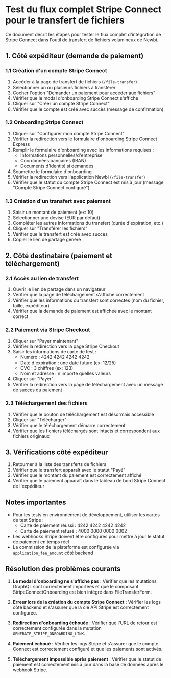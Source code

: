 # Test du flux complet Stripe Connect pour le transfert de fichiers

Ce document décrit les étapes pour tester le flux complet d'intégration de Stripe Connect dans l'outil de transfert de fichiers volumineux de Newbi.

## 1. Côté expéditeur (demande de paiement)

### 1.1 Création d'un compte Stripe Connect

1. Accéder à la page de transfert de fichiers (`/file-transfer`)
2. Sélectionner un ou plusieurs fichiers à transférer
3. Cocher l'option "Demander un paiement pour accéder aux fichiers"
4. Vérifier que le modal d'onboarding Stripe Connect s'affiche
5. Cliquer sur "Créer un compte Stripe Connect"
6. Vérifier que le compte est créé avec succès (message de confirmation)

### 1.2 Onboarding Stripe Connect

1. Cliquer sur "Configurer mon compte Stripe Connect"
2. Vérifier la redirection vers le formulaire d'onboarding Stripe Connect Express
3. Remplir le formulaire d'onboarding avec les informations requises :
   - Informations personnelles/d'entreprise
   - Coordonnées bancaires (IBAN)
   - Documents d'identité si demandés
4. Soumettre le formulaire d'onboarding
5. Vérifier la redirection vers l'application Newbi (`/file-transfer`)
6. Vérifier que le statut du compte Stripe Connect est mis à jour (message "Compte Stripe Connect configuré")

### 1.3 Création d'un transfert avec paiement

1. Saisir un montant de paiement (ex: 10)
2. Sélectionner une devise (EUR par défaut)
3. Compléter les autres informations du transfert (durée d'expiration, etc.)
4. Cliquer sur "Transférer les fichiers"
5. Vérifier que le transfert est créé avec succès
6. Copier le lien de partage généré

## 2. Côté destinataire (paiement et téléchargement)

### 2.1 Accès au lien de transfert

1. Ouvrir le lien de partage dans un navigateur
2. Vérifier que la page de téléchargement s'affiche correctement
3. Vérifier que les informations du transfert sont correctes (nom du fichier, taille, expéditeur)
4. Vérifier que la demande de paiement est affichée avec le montant correct

### 2.2 Paiement via Stripe Checkout

1. Cliquer sur "Payer maintenant"
2. Vérifier la redirection vers la page Stripe Checkout
3. Saisir les informations de carte de test :
   - Numéro : 4242 4242 4242 4242
   - Date d'expiration : une date future (ex: 12/25)
   - CVC : 3 chiffres (ex: 123)
   - Nom et adresse : n'importe quelles valeurs
4. Cliquer sur "Payer"
5. Vérifier la redirection vers la page de téléchargement avec un message de succès du paiement

### 2.3 Téléchargement des fichiers

1. Vérifier que le bouton de téléchargement est désormais accessible
2. Cliquer sur "Télécharger"
3. Vérifier que le téléchargement démarre correctement
4. Vérifier que les fichiers téléchargés sont intacts et correspondent aux fichiers originaux

## 3. Vérifications côté expéditeur

1. Retourner à la liste des transferts de fichiers
2. Vérifier que le transfert apparaît avec le statut "Payé"
3. Vérifier que le montant du paiement est correctement affiché
4. Vérifier que le paiement apparaît dans le tableau de bord Stripe Connect de l'expéditeur

## Notes importantes

- Pour les tests en environnement de développement, utiliser les cartes de test Stripe :
  - Carte de paiement réussi : 4242 4242 4242 4242
  - Carte de paiement refusé : 4000 0000 0000 0002
- Les webhooks Stripe doivent être configurés pour mettre à jour le statut de paiement en temps réel
- La commission de la plateforme est configurée via `application_fee_amount` côté backend

## Résolution des problèmes courants

1. **Le modal d'onboarding ne s'affiche pas** : Vérifier que les mutations GraphQL sont correctement importées et que le composant StripeConnectOnboarding est bien intégré dans FileTransferForm.

2. **Erreur lors de la création du compte Stripe Connect** : Vérifier les logs côté backend et s'assurer que la clé API Stripe est correctement configurée.

3. **Redirection d'onboarding échouée** : Vérifier que l'URL de retour est correctement configurée dans la mutation `GENERATE_STRIPE_ONBOARDING_LINK`.

4. **Paiement échoué** : Vérifier les logs Stripe et s'assurer que le compte Connect est correctement configuré et que les paiements sont activés.

5. **Téléchargement impossible après paiement** : Vérifier que le statut de paiement est correctement mis à jour dans la base de données après le webhook Stripe.
